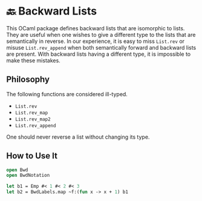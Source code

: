 # 🔙 Backward Lists

This OCaml package defines backward lists that are isomorphic to lists. They are useful when one wishes to give a different type to the lists that are semantically in reverse. In our experience, it is easy to miss `List.rev` or misuse `List.rev_append` when both semantically forward and backward lists are present. With backward lists having a different type, it is impossible to make these mistakes.

## Philosophy

The following functions are considered ill-typed.

- `List.rev`
- `List.rev_map`
- `List.rev_map2`
- `List.rev_append`

One should never reverse a list without changing its type.

## How to Use It

```ocaml
open Bwd
open BwdNotation

let b1 = Emp #< 1 #< 2 #< 3
let b2 = BwdLabels.map ~f:(fun x -> x + 1) b1
```
